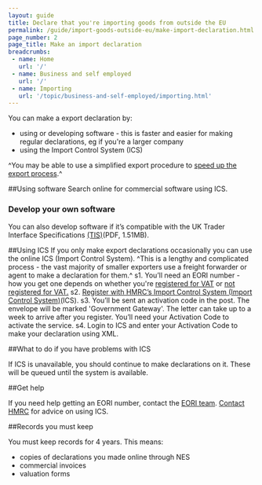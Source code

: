 ```yaml
---
layout: guide
title: Declare that you're importing goods from outside the EU
permalink: /guide/import-goods-outside-eu/make-import-declaration.html
page_number: 2
page_title: Make an import declaration
breadcrumbs:
 - name: Home
   url: '/'
 - name: Business and self employed
   url: '/'
 - name: Importing
   url: '/topic/business-and-self-employed/importing.html'   
---
```


You can make a export declaration by:

* using or developing software - this is faster and easier for making regular declarations, eg if you're a larger company
* using the Import Control System (ICS)

^You may be able to use a simplified export procedure to [speed up the export process](/apply-simplified-declaration-procedure-sdp-imports-exports.html).^

##Using software
Search online for commercial software using ICS.

### Develop your own software
You can also develop software if it’s compatible with the UK Trader Interface Specifications [(TIS)](https://www.gov.uk/government/uploads/system/uploads/attachment_data/file/382876/tis-ics-2-5.pdf)(PDF, 1.51MB).

##Using ICS
If you only make export declarations occasionally you can use the online ICS (Import Control System).
^This is a lengthy and complicated process - the vast majority of smaller exporters use a freight forwarder or agent to make a declaration for them.^
s1. You’ll need an EORI number - how you get one depends on whether you're [registered for VAT](https://online.hmrc.gov.uk/shortforms/form/EORIVAT) or [not registered for VAT.](https://online.hmrc.gov.uk/shortforms/form/EORINonVATExport)
s2. [Register with HMRC’s Import Control System (Import Control System)](https://online.hmrc.gov.uk/registration/organisation)(ICS). 
s3. You’ll be sent an activation code in the post. The envelope will be marked 'Government Gateway'. The letter can take up to a week to arrive after you register. You’ll need your Activation Code to activate the service.
s4. Login to ICS and enter your Activation Code to make your declaration using XML. 

##What to do if you have problems with ICS  

If ICS is unavailable, you should continue to make declarations on it. These will be queued until the system is available.

##Get help

If you need help getting an EORI number, contact the [EORI team](https://online.hmrc.gov.uk/shortforms/form/EORIContact).
[Contact HMRC](/government/organisations/hm-revenue-customs/contact/new-computerised-transit-system-enquiries) for advice on using ICS.

##Records you must keep

You must keep records for 4 years. This means:

- copies of declarations you made online through NES
- commercial invoices
- valuation forms






